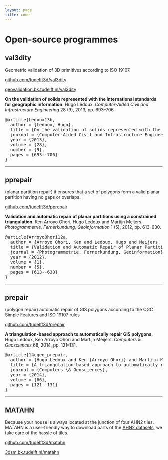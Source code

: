 ```yaml
---
layout: page
title: code
---
```


# Open-source programmes


## val3dity

<span class="post-date">Geometric validation of 3D primitives according to ISO 19107.</span>

<i class="fa fa-github fa-lg"></i>
<a href="https://github.com/tudelft3d/val3dity">github.com/tudelft3d/val3dity</a>
  
<i class="fa fa-external-link"></i>
<a href="http://geovalidation.bk.tudelft.nl/val3dity">geovalidation.bk.tudelft.nl/val3dity</a>

<p><strong>On the validation of solids represented with the international standards for geographic information</strong>. Hugo Ledoux. <em>Computer-Aided Civil and Infrastructure Engineering</em> 28 (9), 2013, pp. 693&ndash;706.  <a href="pdfs/_13cacaie.pdf"><i class="fa fa-file-pdf-o"></i></a> <a href="http://dx.doi.org/10.1111/mice.12043"><i class="fa fa-external-link"></i></a> <a href="#bibLedoux13b" data-toggle="collapse"><i class="fa fa-toggle-down"></i></a><div id="bibLedoux13b" class="collapse"  tabindex="-1"><pre class="bibtex">@article{Ledoux13b,
  author = {Ledoux, Hugo},
  title = {On the validation of solids represented with the international standards for geographic information},
  journal = {Computer-Aided Civil and Infrastructure Engineering},
  year = {2013},
  volume = {28},
  number = {9},
  pages = {693--706}
}</pre></div></p>

---

## pprepair

<span class="post-date">(planar partition repair) it ensures that a set of polygons form a valid planar partition having no gaps or overlaps.</span>

<i class="fa fa-github fa-lg"></i>
<a href="https://github.com/tudelft3d/pprepair">github.com/tudelft3d/pprepair</a>

<p><strong>Validation and automatic repair of planar partitions using a constrained triangulation</strong>. Ken Arroyo Ohori, Hugo Ledoux and Martijn Meijers. <em>Photogrammetrie, Fernerkundung, Geoinformation</em> 1 (5), 2012, pp. 613&ndash;630.  <a href="pdfs/12_pfg.pdf"><i class="fa fa-file-pdf-o"></i></a> <a href="http://dx.doi.org/10.1127/1432-8364/2012/0143"><i class="fa fa-external-link"></i></a> <a href="#bibArroyoOhori12a" data-toggle="collapse"><i class="fa fa-toggle-down"></i></a><div id="bibArroyoOhori12a" class="collapse"  tabindex="-1"><pre class="bibtex">@article{ArroyoOhori12a,
  author = {Arroyo Ohori, Ken and Ledoux, Hugo and Meijers, Martijn},
  title = {Validation and Automatic Repair of Planar Partitions Using a Constrained Triangulation},
  journal = {Photogrammetrie, Fernerkundung, Geoinformation},
  year = {2012},
  volume = {1},
  number = {5},
  pages = {613--630}
}</pre></div></p>

---

## prepair

<span class="post-date">(polygon repair) automatic repair of GIS polygons according to the OGC Simple Features and ISO 19107 rules</span>

<i class="fa fa-github fa-lg"></i>
<a href="https://github.com/tudelft3d/prepair">github.com/tudelft3d/prepair</a>

<p><strong>A triangulation-based approach to automatically repair GIS polygons</strong>. Hugo Ledoux, Ken Arroyo Ohori and Martijn Meijers. <em>Computers &amp; Geosciences</em> 66, 2014, pp. 121&ndash;131.  <a href="pdfs/14cgeo_prepair.pdf"><i class="fa fa-file-pdf-o"></i></a> <a href="http://dx.doi.org/10.1016/j.cageo.2014.01.009"><i class="fa fa-external-link"></i></a> <a href="#bib14cgeo_prepair" data-toggle="collapse"><i class="fa fa-toggle-down"></i></a><div id="bib14cgeo_prepair" class="collapse"  tabindex="-1"><pre class="bibtex">@article{14cgeo_prepair,
  author = {Hugo Ledoux and Ken {Arroyo Ohori} and Martijn Meijers},
  title = {A triangulation-based approach to automatically repair {GIS} polygons},
  journal = {Computers \& Geosciences},
  year = {2014},
  volume = {66},
  pages = {121--131}
}</pre></div></p>


---

## MATAHN

<span class="post-date">Because your house is always located at the junction of four AHN2 tiles. MATAHN is a user-friendly way to download parts of the <a href="http://www.ahn.nl">AHN2 datasets</a>, we take care of the hassle of tiles.</span>

<i class="fa fa-github fa-lg"></i>
<a href="https://github.com/tudelft3d/matahn">github.com/tudelft3d/matahn</a>

<i class="fa fa-external-link"></i>
<a href="http://3dsm.bk.tudelft.nl/matahn">3dsm.bk.tudelft.nl/matahn</a>
